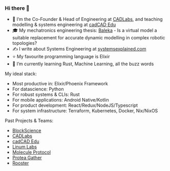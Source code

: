 ### Hi there 👋

- 🔭 I’m the Co-Founder & Head of Engineering at [CADLabs](https://CADLabs.org), and teaching modelling & systems engineering at [cadCAD Edu](https://cadcad.education/)
- 🎓 My mechatronics engineering thesis: [Baleka](https://www.youtube.com/watch?v=sPJ2xJNLG1A) - Is a virtual model a suitable replacement for accurate dynamic modelling in complex robotic topologies?
- ✍️ I write about Systems Engineering at [systemsexplained.com](https://systemsexplained.com)
- ⭐ My favourite programming language is Elixir
- 🌱 I’m currently learning Rust, Machine Learning, all the buzz words

My ideal stack:
- Most productive in: Elixir/Phoenix Framework
- For datascience: Python
- For robust systems & CLIs: Rust
- For mobile applications: Android Native/Kotlin
- For product development: React/Redux/NodeJS/Typescript
- For system infrastructure: Terraform, Kubernetes, Docker, Nix/NixOS

Past Projects & Teams:
* [BlockScience](https://block.science/)
* [CADLabs](https://cadlabs.org/)
* [cadCAD Edu](https://cadcad.education/)
* [Linum Labs](https://linumlabs.com/)
* [Molecule Protocol](https://github.com/BenSchZA/molecule-alpha)
* [Protea Gather](https://github.com/ProteaNetwork/protea-gather)
* [Rooster](https://github.com/BenSchZA/android-kotlin-alarm-clock)
